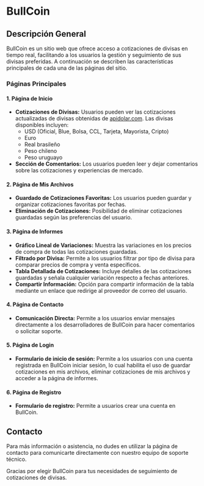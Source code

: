 # BullCoin

## Descripción General
BullCoin es un sitio web que ofrece acceso a cotizaciones de divisas en tiempo real, facilitando a los usuarios la gestión y seguimiento de sus divisas preferidas. A continuación se describen las características principales de cada una de las páginas del sitio.

### Páginas Principales

#### 1. Página de Inicio
- **Cotizaciones de Divisas:** Usuarios pueden ver las cotizaciones actualizadas de divisas obtenidas de [apidolar.com](https://apidolar.com). Las divisas disponibles incluyen:
  - USD (Oficial, Blue, Bolsa, CCL, Tarjeta, Mayorista, Cripto)
  - Euro
  - Real brasileño
  - Peso chileno
  - Peso uruguayo
- **Sección de Comentarios:** Los usuarios pueden leer y dejar comentarios sobre las cotizaciones y experiencias de mercado.

#### 2. Página de Mis Archivos
- **Guardado de Cotizaciones Favoritas:** Los usuarios pueden guardar y organizar cotizaciones favoritas por fechas.
- **Eliminación de Cotizaciones:** Posibilidad de eliminar cotizaciones guardadas según las preferencias del usuario.

#### 3. Página de Informes
- **Gráfico Lineal de Variaciones:** Muestra las variaciones en los precios de compra de todas las cotizaciones guardadas.
- **Filtrado por Divisa:** Permite a los usuarios filtrar por tipo de divisa para comparar precios de compra y venta específicos.
- **Tabla Detallada de Cotizaciones:** Incluye detalles de las cotizaciones guardadas y señala cualquier variación respecto a fechas anteriores.
- **Compartir Información:** Opción para compartir información de la tabla mediante un enlace que redirige al proveedor de correo del usuario.

#### 4. Página de Contacto
- **Comunicación Directa:** Permite a los usuarios enviar mensajes directamente a los desarrolladores de BullCoin para hacer comentarios o solicitar soporte.

#### 5. Página de Login
- **Formulario de inicio de sesión:** Permite a los usuarios con una cuenta registrada en BullCoin iniciar sesión, lo cual habilita el uso de guardar cotizaciones en mis archivos, eliminar cotizaciones de mis archivos y acceder a la página de informes.

#### 6. Página de Registro
- **Formulario de registro:** Permite a usuarios crear una cuenta en BullCoin.

## Contacto
Para más información o asistencia, no dudes en utilizar la página de contacto para comunicarte directamente con nuestro equipo de soporte técnico.

Gracias por elegir BullCoin para tus necesidades de seguimiento de cotizaciones de divisas.
